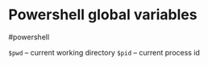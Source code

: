 # Powershell global variables
#powershell 

`$pwd` – current working directory
`$pid` – current process id